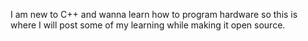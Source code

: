 I am new to C++ and wanna learn how to program hardware
so this is where I will post some of my learning while making it open source.
